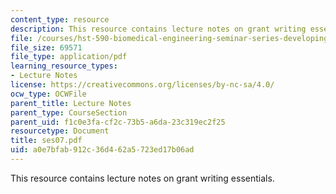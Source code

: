 ```yaml
---
content_type: resource
description: This resource contains lecture notes on grant writing essentials.
file: /courses/hst-590-biomedical-engineering-seminar-series-developing-professional-skills-fall-2006/a0e7bfab912c36d462a5723ed17b06ad_ses07.pdf
file_size: 69571
file_type: application/pdf
learning_resource_types:
- Lecture Notes
license: https://creativecommons.org/licenses/by-nc-sa/4.0/
ocw_type: OCWFile
parent_title: Lecture Notes
parent_type: CourseSection
parent_uid: f1c0e3fa-cf2c-73b5-a6da-23c319ec2f25
resourcetype: Document
title: ses07.pdf
uid: a0e7bfab-912c-36d4-62a5-723ed17b06ad
---
```

This resource contains lecture notes on grant writing essentials.